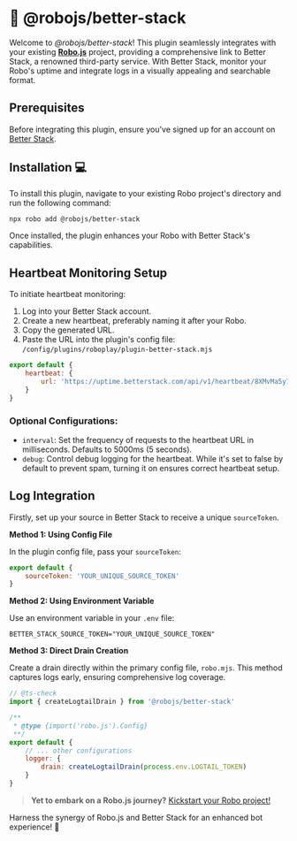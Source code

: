 # 🚀 @robojs/better-stack

Welcome to _@robojs/better-stack_! This plugin seamlessly integrates with your existing **[Robo.js](https://github.com/Wave-Play/robo)** project, providing a comprehensive link to Better Stack, a renowned third-party service. With Better Stack, monitor your Robo's uptime and integrate logs in a visually appealing and searchable format.

## Prerequisites

Before integrating this plugin, ensure you've signed up for an account on [Better Stack](https://betterstack.com).

## Installation 💻

To install this plugin, navigate to your existing Robo project's directory and run the following command:

```bash
npx robo add @robojs/better-stack
```

Once installed, the plugin enhances your Robo with Better Stack's capabilities.

## Heartbeat Monitoring Setup

To initiate heartbeat monitoring:

1. Log into your Better Stack account.
2. Create a new heartbeat, preferably naming it after your Robo.
3. Copy the generated URL.
4. Paste the URL into the plugin's config file: `/config/plugins/roboplay/plugin-better-stack.mjs`

```js
export default {
	heartbeat: {
		url: 'https://uptime.betterstack.com/api/v1/heartbeat/8XMvMa5y7xtONEtUfj2yb8f'
	}
}
```

### Optional Configurations:

- `interval`: Set the frequency of requests to the heartbeat URL in milliseconds. Defaults to 5000ms (5 seconds).
- `debug`: Control debug logging for the heartbeat. While it's set to false by default to prevent spam, turning it on ensures correct heartbeat setup.

## Log Integration

Firstly, set up your source in Better Stack to receive a unique `sourceToken`.

**Method 1: Using Config File**

In the plugin config file, pass your `sourceToken`:

```js
export default {
	sourceToken: 'YOUR_UNIQUE_SOURCE_TOKEN'
}
```

**Method 2: Using Environment Variable**

Use an environment variable in your `.env` file:

```
BETTER_STACK_SOURCE_TOKEN="YOUR_UNIQUE_SOURCE_TOKEN"
```

**Method 3: Direct Drain Creation**

Create a drain directly within the primary config file, `robo.mjs`. This method captures logs early, ensuring comprehensive log coverage.

```js
// @ts-check
import { createLogtailDrain } from '@robojs/better-stack'

/**
 * @type {import('robo.js').Config}
 **/
export default {
	// ... other configurations
	logger: {
		drain: createLogtailDrain(process.env.LOGTAIL_TOKEN)
	}
}
```

> **Yet to embark on a Robo.js journey?** [Kickstart your Robo project!](https://docs.roboplay.dev/docs/getting-started)

Harness the synergy of Robo.js and Better Stack for an enhanced bot experience! 🚀
